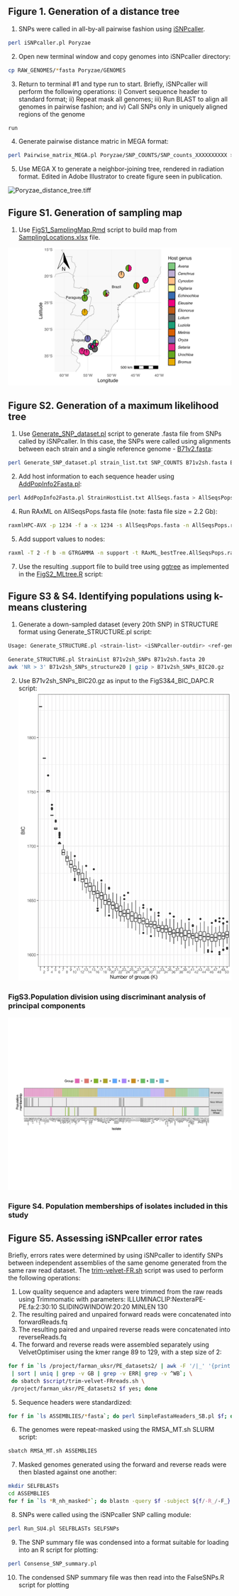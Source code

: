 ## Figure 1. Generation of a distance tree
1. SNPs were called in all-by-all pairwise fashion using [iSNPcaller](https://github.com/drdna/iSNPcaller).
```bash
perl iSNPcaller.pl Poryzae
```
2. Open new terminal window and copy genomes into iSNPcaller directory:
```bash
cp RAW_GENOMES/*fasta Poryzae/GENOMES
```
3. Return to terminal #1 and type run to start. Briefly, iSNPcaller will perform the following operations:
  i)   Convert sequence header to standard format;
  ii)  Repeat mask all genomes;
  iii) Run BLAST to align all genomes in pairwise fashion; and
  iv)  Call SNPs only in uniquely aligned regions of the genome
```bash
run
```
4. Generate pairwise distance matric in MEGA format:
```bash
perl Pairwise_matrix_MEGA.pl Poryzae/SNP_COUNTS/SNP_counts_XXXXXXXXXX > SNPcounts_WheatBlast.meg
```
5. Use MEGA X to generate a neighbor-joining tree, rendered in radiation format. Edited in Adobe Illustrator to create figure seen in publication.

![Poryzae_distance_tree.tiff](/data/Poryzae_distance_tree.tiff)

## Figure S1. Generation of sampling map

1. Use [FigS1_SamplingMap.Rmd](/scripts/FigS1_SamplingMap.Rmd) script to build map from [SamplingLocations.xlsx](/data/SamplingLocations.xlsx) file.

![FigS1_SamplingMap.png](/data/FigS1_SamplingMap.png)

## Figure S2. Generation of a maximum likelihood tree

1. Use [Generate_SNP_dataset.pl](/scripts/Generate_SNP_dataset.pl) script to generate .fasta file from SNPs called by iSNPcaller. In this case, the SNPs were called using alignments between each strain and a single reference genome - [B71v2.fasta](https://www.ncbi.nlm.nih.gov/genome/62?genome_assembly_id=1571357):
```bash
perl Generate_SNP_dataset.pl strain_list.txt SNP_COUNTS B71v2sh.fasta B71v2sh_ALIGN_STRINGs > AllSeqs.fasta
```
2. Add host information to each sequence header using [AddPopInfo2Fasta.pl](/scripts/AddPopInfo2Fasta.pl):
```bash
perl AddPopInfo2Fasta.pl StrainHostList.txt AllSeqs.fasta > AllSeqsPops.fasta
```
4. Run RAxML on AllSeqsPops.fasta file (note: fasta file size = 2.2 Gb):
```bash
raxmlHPC-AVX -p 1234 -f a -x 1234 -s AllSeqsPops.fasta -n AllSeqsPops.raxml -m GTRGAMMA #- 1000
```
5. Add support values to nodes:
```bash
raxml -T 2 -f b -m GTRGAMMA -n support -t RAxML_bestTree.AllSeqsPops.raxml -z RAxML_bootstrap.AllSeqsPops.raxml
```
7. Use the resulting .support file to build tree using [ggtree](https://bioconductor.org/packages/release/bioc/html/ggtree.html) as implemented in the [FigS2_MLtree.R](/scripts/FigS2_MLtree.R) script:

## Figure S3 & S4. Identifying populations using k-means clustering

1. Generate a down-sampled dataset (every 20th SNP) in STRUCTURE format using Generate_STRUCTURE.pl script:
```bash
Usage: Generate_STRUCTURE.pl <strain-list> <iSNPcaller-outdir> <ref-genome> <downsample-factor>
```
```bash
Generate_STRUCTURE.pl StrainList B71v2sh_SNPs B71v2sh.fasta 20
awk 'NR > 3' B71v2sh_SNPs_structure20 | gzip > B71v2sh_SNPs_BIC20.gz
```
2. Use B71v2sh_SNPs_BIC20.gz as input to the FigS3&4_BIC_DAPC.R script:
![FigS3_BIC1-50.png](/images/FigS3_BIC1-50.png)
### FigS3.Population division using discriminant analysis of principal components
![FigS4_DAPC.tiff](/images/FigS4_DAPC.tiff)
### Figure S4. Population memberships of isolates included in this study
 
## Figure S5. Assessing iSNPcaller error rates
Briefly, errors rates were determined by using iSNPcaller to identify SNPs between independent assemblies of the same genome generated from the same raw read dataset.
The [trim-velvet-FR.sh](/scripts/trim-velvet-FR.sh) script was used to perform the following operations:
1. Low quality sequence and adapters were trimmed from the raw reads using Trimmomatic with parameters: ILLUMINACLIP:NexteraPE-PE.fa:2:30:10 SLIDINGWINDOW:20:20 MINLEN 130
2. The resulting paired and unpaired forward reads were concatenated into forwardReads.fq
3. The resulting paired and unpaired reverse reads were concatenated into reverseReads.fq
4. The forward and reverse reads were assembled separately using VelvetOptimiser using the kmer range 89 to 129, with a step size of 2:
```bash
for f in `ls /project/farman_uksr/PE_datasets2/ | awk -F '/|_' '{print $1}' \ 
 | sort | uniq | grep -v GB | grep -v ERR| grep -v ^WB`; \
 do sbatch $script/trim-velvet-FRreads.sh \
 /project/farman_uksr/PE_datasets2 $f yes; done
```
5. Sequence headers were standardized:
```bash
for f in `ls ASSEMBLIES/*fasta`; do perl SimpleFastaHeaders_SB.pl $f; done
```
6. The genomes were repeat-masked using the RMSA_MT.sh SLURM script:
```bash
sbatch RMSA_MT.sh ASSEMBLIES
```
7. Masked genomes generated using the forward and reverse reads were then blasted against one another:
```bash
mkdir SELFBLASTs
cd ASSEMBLIES
for f in `ls *R_nh_masked*`; do blastn -query $f -subject ${f/-R_/-F_} -evalue 1e-50 -max_target_seqs 20000 -outfmt '6 qseqid sseqid qstart qend sstart send btop' > ../SELFBLASTs/${f/_*/}.${f/R_*/F}.BLAST; done
```
8. SNPs were called using the iSNPcaller SNP calling module:
```bash
perl Run_SU4.pl SELFBLASTs SELFSNPs
```
9. The SNP summary file was condensed into a format suitable for loading into an R script for plotting:
```bash
perl Consense_SNP_summary.pl 
```
10. The condensed SNP summary file was then read into the FalseSNPs.R script for plotting




